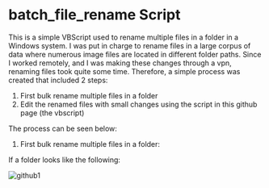 # batch_file_rename Script

This is a simple VBScript used to rename multiple files in a folder in a Windows system. I was put in charge to rename files in a large corpus of data where numerous image files are located in different folder paths. Since I worked remotely, and I was making these changes through a vpn, renaming files took quite some time. Therefore, a simple process was created that included 2 steps:

1. First bulk rename multiple files in a folder
2. Edit the renamed files with small changes using the script in this github page (the vbscript)

The process can be seen below:

1. First bulk rename multiple files in a folder:

If a folder looks like the following:

![github1](https://user-images.githubusercontent.com/11956034/149407997-b0795fcd-c10e-4c87-aca9-7a4ab3358982.png)
